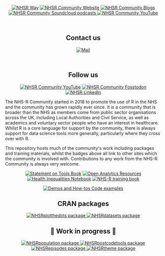 <p align="center">
<a href="https://nhsrway.nhsrcommunity.com/" target="_blank" rel="noopener noreferrer"> <img alt="NHSR Way" src=https://img.shields.io/badge/Book-NHSR--Way-blue></a> 
<a href="https://nhsrcommunity.com/" target="_blank" rel="noopener noreferrer"> <img alt="NHSR Community Website" src=https://img.shields.io/badge/Website-NHS--R-blue></a> 
<a href="https://nhsrcommunity.com/blogs/blogs/" target="_blank" rel="noopener noreferrer"> <img alt="NHSR Community Blogs" src=https://img.shields.io/badge/Blogs-NHS--R-yellow></a>
<a href="https://soundcloud.com/nhs-r-community" target="_blank" rel="noopener noreferrer"> <img alt="NHSR Community Soundcloud podcasts" src=https://img.shields.io/badge/Podcasts-NHS--R-red> </a>
<a href="https://www.youtube.com/c/NHSRCommunity" target="_blank" rel="noopener noreferrer"> <img alt="NHSR Community YouTube" src=https://img.shields.io/badge/Videos-YouTube-orange> </a>
</p>

<br> 

<h2 align="center">Contact us</h2>
<p align="center">
<a href="mailto:nhs.rcommunity@nhs.net" target="_blank" rel="noopener noreferrer"> <img alt="Mail" src="https://img.shields.io/badge/-nhs.rcommunity@nhs.net-c14438?style=flat-square&logo=Gmail&logoColor=white&link=mailto:nhs.rcommunity@nhs.net"/> </a> 
</p>

<br> 

<h2 align="center">Follow us</h2>
<p align="center">
<a href="https://www.youtube.com/c/NHSRCommunity" target="_blank" rel="noopener noreferrer"> <img alt="NHSR Community YouTube" img alt="YouTube Channel Subscribers" src="https://img.shields.io/youtube/channel/subscribers/UCMwM-3tg_-Pbx8hKO78q5EA?style=social"></a> 
<a href="https://fosstodon.org/@NHSrCommunity" target="_blank" rel="noopener noreferrer"> <img alt="NHSR Community Fosstodon" src=https://img.shields.io/mastodon/follow/109428963417193764?domain=https%3A%2F%2Ffosstodon.org&style=social></a> 
<a href="https://www.linkedin.com/in/nhs-r-community-2555a6282/" target="_blank" rel="noopener noreferrer"> <img alt="NHSR LinkedIn" src=https://img.shields.io/badge/Follow-NHSR--LinkedIn-green></a> 
</a> 
</p>

The NHS-R Community started in 2018 to promote the use of R in the NHS and the community has grown rapidly ever since. It is a community that is broader than the NHS as members come from public sector organisations across the UK, including Local Authorities and Civil Service, as well as academics and voluntary sector people who have an interest in healthcare. Whilst R is a core language for support by the community, there is always support for data science tools more generally, particularly where they cross over with R. 

This repository hosts much of the community's work including packages and training materials, whilst the badges above all link to other sites which the community is involved with. Contributions to any work from the NHS-R Community is always very welcome.

<p align="center">
<a href="https://tools.nhsrcommunity.com/" target="_blank" rel="noopener noreferrer"> <img alt="Statement on Tools Book" src=https://img.shields.io/badge/Book-Statement--On--Tools-blue></a> 
<a href="https://resources.nhsrcommunity.com/" target="_blank" rel="noopener noreferrer"> <img alt="Open Analytics Resources" src=https://img.shields.io/badge/Book-Open--Analytics--Resources-blue></a> 
<a href="https://health-inequalities.nhsrcommunity.com/" target="_blank" rel="noopener noreferrer"> <img alt="Health Inequalities Notebook" src=https://img.shields.io/badge/Book-Health--Inequalities-blue></a> 
<a href="http://training.nhsrcommunity.com/" target="_blank" rel="noopener noreferrer"> <img alt="NHS-R training book" src=https://img.shields.io/badge/Book-NHSR--training--book-blue></a> 
</p>

<p align="center">
<a href="https://github.com/nhs-r-community/demos-and-how-tos" target="_blank" rel="noopener noreferrer"> <img alt="Demos and How-tos Code examples"src=https://img.shields.io/badge/Repo-Demos--How--Tos-green> </a> 
</p>

<h2 align="center">CRAN packages </h2>
<p align="center">
<a href="https://github.com/nhs-r-community/NHSRplotthedots" target="_blank" rel="noopener noreferrer"> <img alt="NHSRplotthedots package"src=https://img.shields.io/badge/Package-NHSRplotthedots-white> </a> 
<a href="https://github.com/nhs-r-community/NHSRdatasets" target="_blank" rel="noopener noreferrer"> <img alt="NHSRdatasets package"src=https://img.shields.io/badge/Package-NHSRdatasets-white> </a> 
</p>

<h2 align="center">🚧 Work in progress 🚧 </h2>
<p align="center">
<a href="https://github.com/nhs-r-community/NHSRpopulation" target="_blank" rel="noopener noreferrer"> <img alt="NHSRpopulation package"src=https://img.shields.io/badge/Package-NHSRpopulation-white> </a> 
<a href="https://github.com/nhs-r-community/NHSRpostcodetools" target="_blank" rel="noopener noreferrer"> <img alt="NHSRpostcodetools package"src=https://img.shields.io/badge/Package-NHSRpostcodetools-white> </a> 
<a href="https://github.com/nhs-r-community/NHSRepisodes" target="_blank" rel="noopener noreferrer"> <img alt="NHSRepisodes package"src=https://img.shields.io/badge/Package-NHSRepisodes-white> </a> 
<a href="https://github.com/nhs-r-community/NHSRtheme" target="_blank" rel="noopener noreferrer"> <img alt="NHSRtheme package"src=https://img.shields.io/badge/Package-NHSRtheme-white> </a> 
</p>

  
<!--
<details>
  <summary><b> Acknowledgements </b></summary>
  
https://shields.io/category/build 
</details> 

-->

